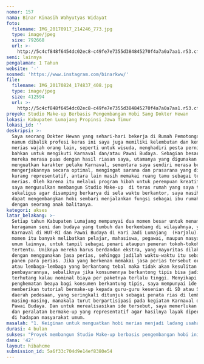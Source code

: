 ```yaml
---
nomor: 157
nama: Binar Kinasih Wahyutyas Widayat
foto:
  filename: IMG_20170917_214246_773.jpg
  type: image/jpeg
  size: 792668
  url: >-
    http://5c4cf848f6454dc02ec8-c49fe7e7355d384845270f4a7a0a7aa1.r53.cf2.rackcdn.com/50de708e-c6eb-487f-8c58-640f04c98310/IMG_20170917_214246_773.jpg
seni: lainnya
pengalaman: 1 Tahun
website: '-'
sosmed: 'https://www.instagram.com/binarkww/'
file:
  filename: IMG_20170824_174837_408.jpg
  type: image/jpeg
  size: 412594
  url: >-
    http://5c4cf848f6454dc02ec8-c49fe7e7355d384845270f4a7a0a7aa1.r53.cf2.rackcdn.com/13fdf6ef-1b59-4bc8-88f5-9ee2cfb7bb17/IMG_20170824_174837_408.jpg
proyek: Studio Make-up Berbasis Pengembangan Hobi Sang Dokter Hewan
lokasi: Kabupaten Lumajang Propinsi Jawa Timur
lokasi_id: ''
deskripsi: >-
  Saya seorang Dokter Hewan yang sehari-hari bekerja di Rumah Pemotongan Hewan,
  namun dibalik profesi keras ini saya juga memiliki kelembutan dan kemampuan
  merias wajah orang lain, seperti untuk wisuda, menghadiri pesta pernikahan,
  bahkan untuk mengikuti Karnaval dan/atau Pawai Budaya. Sebagian besar dari
  mereka merasa puas dengan hasil riasan saya, utamanya yang digunakan untuk
  menguatkan karakter pelaku Karnaval, sementara saya sendiri merasa belum
  mengerjakannya secara optimal, mengingat sarana dan prasarana yang digunakan
  kurang representatif, antara lain masih memakai ruang tamu sebagai tempat
  merias. Oleh karena itu melalui program hibah untuk perempuan kreatif ini,
  saya mengusulkan membangun Studio Make-up  di teras rumah yang saya tempati,
  sekaligus agar disamping berkarya di sela waktu berkantor, saya masih tetap
  dapat mengembangkan hobi sembari menjalankan fungsi sebagai ibu rumah tangga
  dengan seorang anak balitanya.    
kategori: akses
latar_belakang: >-
  Setiap tahun Kabupaten Lumajang mempunyai dua momen besar untuk menampilkan
  keragaman seni dan budaya yang tumbuh dan berkembang di wilayahnya, yakni
  Karnaval di HUT-RI dan Pawai Budaya di Hari Jadi Lumajang  (Harjalu). Kedua
  momen itu banyak melibatkan pelajar, mahasiswa, pegawai, maupun masyarakat
  umum lainnya, untuk tampil sebagai penari ataupun pemeran tokoh-tokoh
  tertentu. Uniknya mereka harus berdandan ekstra, yang mayoritas dilakukan
  dengan menggunakan jasa perias, sehingga jadilah waktu-waktu itu sebagai masa
  panen para perias. Jika yang berkenan memakai jasa perias tersebut orang-orang
  atau lembaga-lembaga yang berkantong tebal maka tidak akan kesulitan
  pembayarannya, sebaliknya jika konsumennya berkantong tipis bisa jadi akan
  terhutang kalau nominal biaya per paketnya terlalu tinggi. Menyikapi
  penghematan beaya bagi konsumen berkantung tipis, saya mempunyai ide akan
  memberikan tutorial bermake-up kepada guru-guru kesenian di SD atau SMP di
  daerah pedesaan, yang seringkali ditunjuk sebagai penata rias di lembaganya
  masing-masing, manakala turut berpartisipasi pada kegiatan Karnaval dan/atau
  Pawai Budaya. Dan untuk merealisasikan ide tersebut, saya memerlukan Studio
  dan peralatan bermake-up yang representatif agar hasilnya layak dipertontonkan
  di hadapan masyarakat umum.  
masalah: "1. Keiginan untuk menguatkan hobi merias menjadi ladang usaha mandiri yang produktif tanpa harus mengganggu pekerjaan formal sebagai dokter hewan.\r\n2. Membuka  kemungkinan menambah penghasilan tambahan untuk diri sendiri serta untuk orang lain yang membantu di Studio Make-up tersebut.\r\n3. Menunjukkan kepedulian diri terhadap pengembangan dan pelestarian seni dan budaya di Kabupaten Lumajang melalui kesediaan merias pelaku Karnaval dan/atau Pawai Budaya dengan biaya yang minimalis.\r\n\r\n"
durasi: 4 bulan
sukses: "Proyek membangun Studio Make-up berbasis pengembangan hobi ini akan sukses, manakala :\r\n1. Studio Make-up yang dibangun nantinya dapat beroperasi rutin dan diminati banyak orang\r\n2. Aktivitas pelakunya tidak mengganggu pekerjaan formal dan peran kodratinya sebagai ibu rumah tangga\r\n3. Munculnya dukungan dari keluarga dan masyarakat yang merasa terbantu dengan dibukanya Studio Make-up tersebut.\r\n"
dana: '42'
layout: hibahcme
submission_id: 5a6f33c704d9e14ef8380e54
---
```


